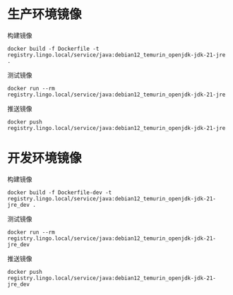 # 生产环境镜像

构建镜像

```shell
docker build -f Dockerfile -t registry.lingo.local/service/java:debian12_temurin_openjdk-jdk-21-jre .
```

测试镜像

```shell
docker run --rm registry.lingo.local/service/java:debian12_temurin_openjdk-jdk-21-jre
```

推送镜像

```shell
docker push registry.lingo.local/service/java:debian12_temurin_openjdk-jdk-21-jre
```



# 开发环境镜像

构建镜像

```shell
docker build -f Dockerfile-dev -t registry.lingo.local/service/java:debian12_temurin_openjdk-jdk-21-jre_dev .
```

测试镜像

```shell
docker run --rm registry.lingo.local/service/java:debian12_temurin_openjdk-jdk-21-jre_dev
```

推送镜像

```shell
docker push registry.lingo.local/service/java:debian12_temurin_openjdk-jdk-21-jre_dev
```

